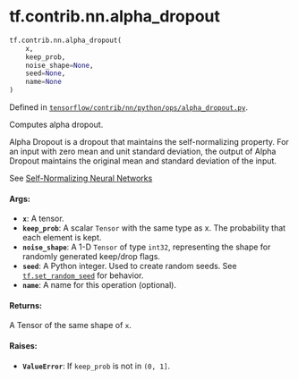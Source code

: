 <div itemscope itemtype="http://developers.google.com/ReferenceObject">
<meta itemprop="name" content="tf.contrib.nn.alpha_dropout" />
<meta itemprop="path" content="Stable" />
</div>

# tf.contrib.nn.alpha_dropout

``` python
tf.contrib.nn.alpha_dropout(
    x,
    keep_prob,
    noise_shape=None,
    seed=None,
    name=None
)
```



Defined in [`tensorflow/contrib/nn/python/ops/alpha_dropout.py`](https://www.tensorflow.org/code/tensorflow/contrib/nn/python/ops/alpha_dropout.py).

Computes alpha dropout.

Alpha Dropout is a dropout that maintains the self-normalizing property. For
an input with zero mean and unit standard deviation, the output of
Alpha Dropout maintains the original mean and standard deviation of the input.

See [Self-Normalizing Neural Networks](https://arxiv.org/abs/1706.02515)

#### Args:

* <b>`x`</b>: A tensor.
* <b>`keep_prob`</b>: A scalar `Tensor` with the same type as x. The probability
    that each element is kept.
* <b>`noise_shape`</b>: A 1-D `Tensor` of type `int32`, representing the
    shape for randomly generated keep/drop flags.
* <b>`seed`</b>: A Python integer. Used to create random seeds. See
    <a href="../../../tf/set_random_seed.md"><code>tf.set_random_seed</code></a> for behavior.
* <b>`name`</b>: A name for this operation (optional).


#### Returns:

A Tensor of the same shape of `x`.


#### Raises:

* <b>`ValueError`</b>: If `keep_prob` is not in `(0, 1]`.